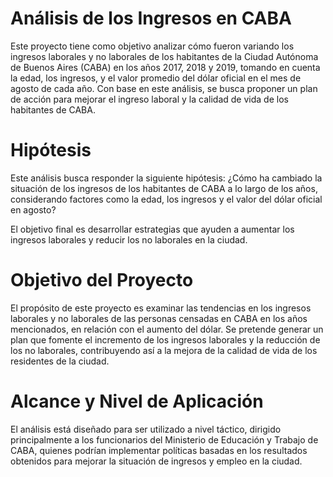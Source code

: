 # Análisis de los Ingresos en CABA
Este proyecto tiene como objetivo analizar cómo fueron variando los ingresos laborales y no laborales de los habitantes de la Ciudad Autónoma de Buenos Aires (CABA) en los años 2017, 2018 y 2019, tomando en cuenta la edad, los ingresos, y el valor promedio del dólar oficial en el mes de agosto de cada año. Con base en este análisis, se busca proponer un plan de acción para mejorar el ingreso laboral y la calidad de vida de los habitantes de CABA.

# Hipótesis
Este análisis busca responder la siguiente hipótesis: ¿Cómo ha cambiado la situación de los ingresos de los habitantes de CABA a lo largo de los años, considerando factores como la edad, los ingresos y el valor del dólar oficial en agosto?

El objetivo final es desarrollar estrategias que ayuden a aumentar los ingresos laborales y reducir los no laborales en la ciudad.

# Objetivo del Proyecto
El propósito de este proyecto es examinar las tendencias en los ingresos laborales y no laborales de las personas censadas en CABA en los años mencionados, en relación con el aumento del dólar. Se pretende generar un plan que fomente el incremento de los ingresos laborales y la reducción de los no laborales, contribuyendo así a la mejora de la calidad de vida de los residentes de la ciudad.

# Alcance y Nivel de Aplicación
El análisis está diseñado para ser utilizado a nivel táctico, dirigido principalmente a los funcionarios del Ministerio de Educación y Trabajo de CABA, quienes podrían implementar políticas basadas en los resultados obtenidos para mejorar la situación de ingresos y empleo en la ciudad.
